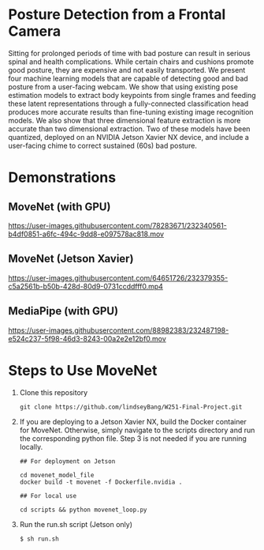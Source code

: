 # Posture Detection from a Frontal Camera

Sitting for prolonged periods of time with bad posture can result in serious spinal and health complications. While certain chairs and cushions promote good posture, they are expensive and not easily transported. We present four machine learning models that are capable of detecting good and bad posture from a user-facing webcam. We show that using existing pose estimation models to extract body keypoints from single frames and feeding these latent representations through a fully-connected classification head produces more accurate results than fine-tuning existing image recognition models. We also show that three dimensional feature extraction is more accurate than two dimensional extraction. Two of these models have been quantized, deployed on an NVIDIA Jetson Xavier NX device, and include a user-facing chime to correct sustained (60s) bad posture.

# Demonstrations

## MoveNet (with GPU)

https://user-images.githubusercontent.com/78283671/232340561-b4df0851-a6fc-494c-9dd8-e097578ac818.mov

## MoveNet (Jetson Xavier)

https://user-images.githubusercontent.com/64651726/232379355-c5a2561b-b50b-428d-80d9-0731ccddfff0.mp4


## MediaPipe (with GPU)

https://user-images.githubusercontent.com/88982383/232487198-e524c237-5f98-46d3-8243-00a2e2e12bf0.mov


# Steps to Use MoveNet

1. Clone this repository

    ```
    git clone https://github.com/lindseyBang/W251-Final-Project.git
    ```

2. If you are deploying to a Jetson Xavier NX, build the Docker container for MoveNet. Otherwise, simply navigate to the scripts directory and run the corresponding python file. Step 3 is not needed if you are running locally.

    ```
    ## For deployment on Jetson

    cd movenet_model_file
    docker build -t movenet -f Dockerfile.nvidia .
    ```

    ```
    ## For local use

    cd scripts && python movenet_loop.py
    ```

3. Run the run.sh script (Jetson only)

    ```
    $ sh run.sh
    ```
